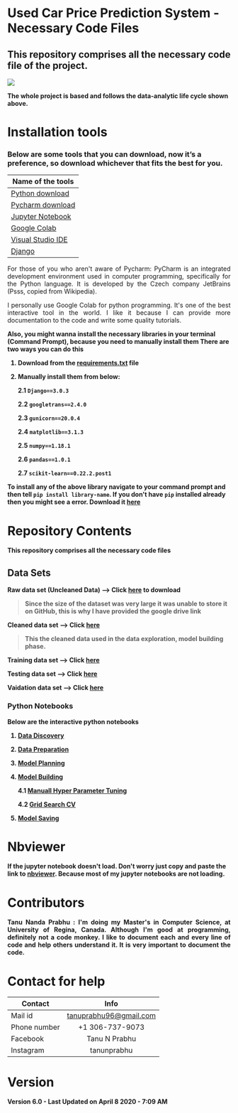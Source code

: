 # Used Car Price Prediction System - Necessary Code Files 

## This repository comprises all the necessary code file of the project.

<img src = "https://i.imgur.com/aJMp43P.png">

<b align = "justify"> The whole project is based and follows the data-analytic life cycle shown above.</b>


# Installation tools

### Below are some tools that you can download, now it’s a preference, so download whichever that fits the best for you.

| Name of the tools | 
| ------------- |
|[Python download](https://www.python.org/downloads/)|
|[Pycharm download](https://www.jetbrains.com/pycharm/download/#section=windows)|
|[Jupyter Notebook](https://jupyter.org/install)|
|[Google Colab](https://colab.research.google.com/notebooks/welcome.ipynb)|
|[Visual Studio IDE](https://code.visualstudio.com/)|
|[Django](https://www.djangoproject.com/)|



<p align="justify"> For those of you who aren't aware of Pycharm: PyCharm is an integrated development environment used in computer programming, specifically for the Python language. It is developed by the Czech company JetBrains (Psss, copied from Wikipedia).</p>

<p align = "justify">I personally use Google Colab for python programming. It's one of the best interactive tool in the world. I like it because I can provide more documentation to the code and write some quality tutorials.</p>

<b>Also, you might wanna install the necessary libraries in your terminal (Command Prompt), because you need to manually install them<b>
There are two ways you can do this
1. Download from the [requirements.txt](https://github.com/Tanu-N-Prabhu/Used_Car_Price_Prediction_System1/blob/master/requirements.txt) file 
  
2. Manually install them from below:

    2.1 `Django==3.0.3`
    
    2.2 `googletrans==2.4.0`
    
    2.3 `gunicorn==20.0.4`
    
    2.4 `matplotlib==3.1.3`
    
    2.5 `numpy==1.18.1`
    
    2.6 `pandas==1.0.1`
    
    2.7 `scikit-learn==0.22.2.post1`
    
To install any of the above library navigate to your command prompt and then tell `pip install library-name`. If you don't have `pip` installed already then you might see a error. Download it [here](https://pypi.org/project/pip/)



# Repository Contents

<b>This repository comprises all the necessary code files</b>

## Data Sets

Raw data set (Uncleaned Data) --> Click [here](https://drive.google.com/open?id=10uHx8frC71x5cpAPEcyUwjRzW5fJe4GU) to download
> Since the size of the dataset was very large it was unable to store it on GitHub, this is why I have provided the google drive link

Cleaned data set --> Click [here](https://github.com/Tanu-N-Prabhu/UsedCarPricePredictionSystem-Files/tree/master/Cleaned%20Dataset)
> This the cleaned data used in the data exploration, model building phase. 

Training data set --> Click [here](https://github.com/Tanu-N-Prabhu/UsedCarPricePredictionSystem-Files/tree/master/Testing%20set)

Testing data set --> Click [here](https://github.com/Tanu-N-Prabhu/UsedCarPricePredictionSystem-Files/tree/master/Testing%20set)

Vaidation data set --> Click [here](https://github.com/Tanu-N-Prabhu/UsedCarPricePredictionSystem-Files/tree/master/Validation%20set)

### Python Notebooks
Below are the interactive python notebooks

1. [Data Discovery](https://github.com/Tanu-N-Prabhu/UsedCarPricePredictionSystem-Files/blob/master/Discovery.ipynb)

2. [Data Preparation](https://github.com/Tanu-N-Prabhu/UsedCarPricePredictionSystem-Files/blob/master/Data_Preparation.ipynb)

3. [Model Planning](https://github.com/Tanu-N-Prabhu/UsedCarPricePredictionSystem-Files/blob/master/Model_Planning.ipynb)

4. [Model Building](https://github.com/Tanu-N-Prabhu/UsedCarPricePredictionSystem-Files/blob/master/Model_Building.ipynb)

    4.1 [Manuall Hyper Parameter Tuning](https://github.com/Tanu-N-Prabhu/UsedCarPricePredictionSystem-Files/blob/master/Random_Forest_Manual_tuning_of_parameters.ipynb)
    
    4.2 [Grid Search CV](https://github.com/Tanu-N-Prabhu/UsedCarPricePredictionSystem-Files/blob/master/Random_Forest_Using_Grid_Search_CV.ipynb)

5. [Model Saving](https://github.com/Tanu-N-Prabhu/UsedCarPricePredictionSystem-Files/blob/master/Model_Saving.ipynb)


# Nbviewer

<b align = "justify">If the jupyter notebook doesn't load. Don't worry just copy and paste the link to [nbviewer](https://nbviewer.jupyter.org). Because most of my jupyter notebooks are not loading.</b>


# Contributors

<p align="justify"> Tanu Nanda Prabhu : I'm doing my Master's in Computer Science, at University of Regina, Canada. Although I'm good at programming, definitely not a code monkey. I like to document each and every line of code and help others understand it. It is very important to document the code.</p>


# Contact for help

| Contact        | Info           | 
| ------------- |:-------------:|
| Mail id      | tanuprabhu96@gmail.com  | 
| Phone number        | +1 306-737-9073              |   
| Facebook       | Tanu N Prabhu      |    
| Instagram      | tanunprabhu   |

# Version

<b> Version 6.0 - Last Updated on April 8 2020 - 7:09 AM <b>



